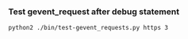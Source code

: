 ### Test gevent_request after debug statement

```shell
python2 ./bin/test-gevent_requests.py https 3
```
